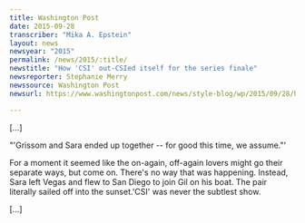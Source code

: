 ```yaml
---
title: Washington Post
date: 2015-09-28
transcriber: "Mika A. Epstein"
layout: news
newsyear: "2015"
permalink: /news/2015/:title/
newstitle: "How 'CSI' out-CSIed itself for the series finale"
newsreporter: Stephanie Merry
newssource: Washington Post
newsurl: https://www.washingtonpost.com/news/style-blog/wp/2015/09/28/how-csi-out-csied-itself-for-the-series-finale/

---
```


[...]

"'Grissom and Sara ended up together -- for good this time, we assume."'

For a moment it seemed like the on-again, off-again lovers might go their separate ways, but come on. There's no way that was happening. Instead, Sara left Vegas and flew to San Diego to join Gil on his boat. The pair literally sailed off into the sunset.'CSI' was never the subtlest show.

[...]
